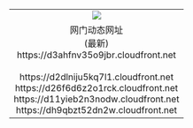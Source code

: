 ﻿<table>
  <tr></tr>
  <tr><td colspan=2 align=center><img src="https://d3ahfnv35o9jbr.cloudfront.net/Up/oGate.jpg" /></td></tr>
  <tr><td colspan=2 align=center>网门动态网址<br/>(最新)
<br>https://d3ahfnv35o9jbr.cloudfront.net
<br/>
<br>https://d2dlniju5kq7l1.cloudfront.net
<br>https://d26f6d6z2o1rck.cloudfront.net
<br>https://d11yieb2n3nodw.cloudfront.net
<br>https://dh9qbzt52dn2w.cloudfront.net
    </td>
  </tr>
</table>
